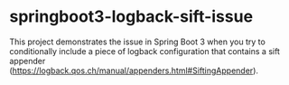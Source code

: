 # springboot3-logback-sift-issue
This project demonstrates the issue in Spring Boot 3 when you try to conditionally include a piece of logback
configuration that contains a sift appender (https://logback.qos.ch/manual/appenders.html#SiftingAppender).
